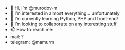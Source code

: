 - 👋 Hi, I’m @murodov-m
- 👀 I’m interested in almost everything... unfortunately
- 🌱 I’m currently learning Python, PHP and front-end!
- 💞️ I’m looking to collaborate on any interesting stuff
- 📫 How to reach me:
- mail: ?
- telegram: @mamurm
